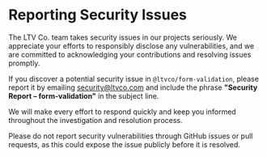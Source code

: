 # Reporting Security Issues

The LTV Co. team takes security issues in our projects seriously. We appreciate your efforts to responsibly disclose any vulnerabilities, and we are committed to acknowledging your contributions and resolving issues promptly.

If you discover a potential security issue in `@ltvco/form-validation`, please report it by emailing [security@ltvco.com](mailto:security@ltvco.com) and include the phrase **"Security Report – form-validation"** in the subject line.

We will make every effort to respond quickly and keep you informed throughout the investigation and resolution process.

Please do not report security vulnerabilities through GitHub issues or pull requests, as this could expose the issue publicly before it is resolved.
